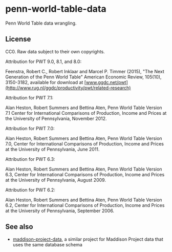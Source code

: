 # penn-world-table-data

Penn World Table data wrangling.

## License

CC0.
Raw data subject to their own copyrights.

Attribution for PWT 9.0, 8.1, and 8.0:

Feenstra, Robert C., Robert Inklaar and Marcel P. Timmer (2015), "The Next Generation of the Penn World Table" American Economic Review, 105(10), 3150-3182, available for download at [www.ggdc.net/pwt](http://www.rug.nl/ggdc/productivity/pwt/related-research)

Attribution for PWT 7.1:

Alan Heston, Robert Summers and Bettina Aten, Penn World Table Version 7.1 Center for International Comparisons of Production, Income and Prices at the University of Pennsylvania, November 2012.

Attribution for PWT 7.0:

Alan Heston, Robert Summers and Bettina Aten, Penn World Table Version 7.0, Center for International Comparisons of Production, Income and Prices at the University of Pennsylvania, June 2011.

Attribution for PWT 6.3:

Alan Heston, Robert Summers and Bettina Aten, Penn World Table Version 6.3, Center for International Comparisons of Production, Income and Prices at the University of Pennsylvania, August 2009.

Attribution for PWT 6.2:

Alan Heston, Robert Summers and Bettina Aten, Penn World Table Version 6.2, Center for International Comparisons of Production, Income and Prices at the University of Pennsylvania, September 2006.

## See also

- [maddison-project-data](https://github.com/riceissa/maddison-project-data), a
  similar project for Maddison Project data that uses the same database schema
